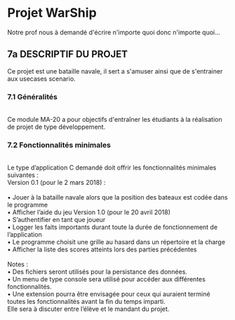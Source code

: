 <h1>Projet WarShip</h1>
Notre prof nous à demandé d'écrire n'importe quoi donc n'importe quoi...
<h2>7a DESCRIPTIF DU PROJET</h2>
Ce projet est une bataille navale, il sert a s'amuser ainsi que de s'entrainer aux usecases scenario.
<br><h3>7.1	Généralités</h3>
<br>Ce module MA-20 a pour objectifs d'entraîner les étudiants à la réalisation de projet de type développement.
<br><h3>7.2	Fonctionnalités minimales</h3>
<br>Le type d’application C demandé doit offrir les fonctionnalités minimales suivantes :<br>
Version 0.1 (pour le 2 mars 2018) :
<br><br>•	Jouer à la bataille navale alors que la position des bateaux est codée dans le programme
<br>•	Afficher l’aide du jeu
Version 1.0 (pour le 20 avril 2018)
<br>•	S’authentifier en tant que joueur
<br>•	Logger les faits importants durant toute la durée de fonctionnement de l’application
<br>•	Le programme choisit une grille au hasard dans un répertoire et la charge 
<br>•	Afficher la liste des scores atteints lors des parties précédentes<br>
<br>Notes : 
<br>•	Des fichiers seront utilisés pour la persistance des données.
<br>•	Un menu de type console sera utilisé pour accéder aux différentes fonctionnalités.
<br>•	Une extension pourra être envisagée pour ceux qui auraient terminé toutes les fonctionnalités avant la fin du temps imparti. <br>Elle sera à discuter entre l’élève et le mandant du projet.
